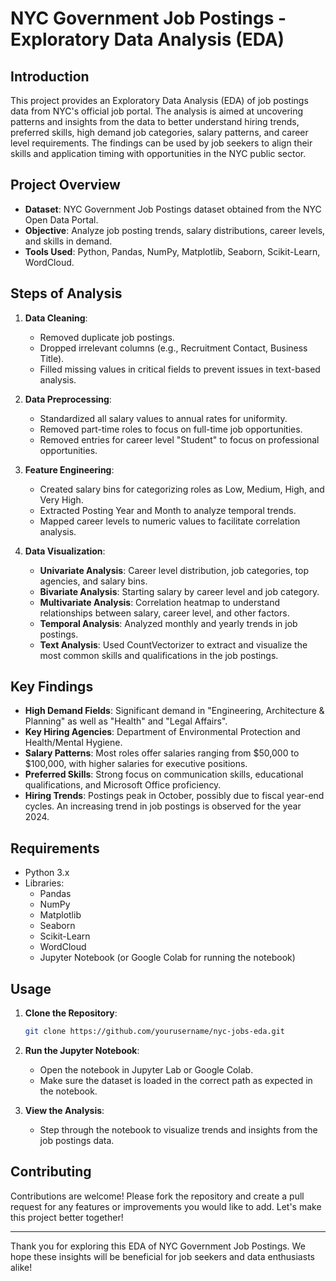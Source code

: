 # NYC Government Job Postings - Exploratory Data Analysis (EDA)

## Introduction
This project provides an Exploratory Data Analysis (EDA) of job postings data from NYC's official job portal. The analysis is aimed at uncovering patterns and insights from the data to better understand hiring trends, preferred skills, high demand job categories, salary patterns, and career level requirements. The findings can be used by job seekers to align their skills and application timing with opportunities in the NYC public sector.

## Project Overview
- **Dataset**: NYC Government Job Postings dataset obtained from the NYC Open Data Portal.
- **Objective**: Analyze job posting trends, salary distributions, career levels, and skills in demand.
- **Tools Used**: Python, Pandas, NumPy, Matplotlib, Seaborn, Scikit-Learn, WordCloud.

## Steps of Analysis
1. **Data Cleaning**:
   - Removed duplicate job postings.
   - Dropped irrelevant columns (e.g., Recruitment Contact, Business Title).
   - Filled missing values in critical fields to prevent issues in text-based analysis.

2. **Data Preprocessing**:
   - Standardized all salary values to annual rates for uniformity.
   - Removed part-time roles to focus on full-time job opportunities.
   - Removed entries for career level "Student" to focus on professional opportunities.

3. **Feature Engineering**:
   - Created salary bins for categorizing roles as Low, Medium, High, and Very High.
   - Extracted Posting Year and Month to analyze temporal trends.
   - Mapped career levels to numeric values to facilitate correlation analysis.

4. **Data Visualization**:
   - **Univariate Analysis**: Career level distribution, job categories, top agencies, and salary bins.
   - **Bivariate Analysis**: Starting salary by career level and job category.
   - **Multivariate Analysis**: Correlation heatmap to understand relationships between salary, career level, and other factors.
   - **Temporal Analysis**: Analyzed monthly and yearly trends in job postings.
   - **Text Analysis**: Used CountVectorizer to extract and visualize the most common skills and qualifications in the job postings.

## Key Findings
- **High Demand Fields**: Significant demand in "Engineering, Architecture & Planning" as well as "Health" and "Legal Affairs".
- **Key Hiring Agencies**: Department of Environmental Protection and Health/Mental Hygiene.
- **Salary Patterns**: Most roles offer salaries ranging from $50,000 to $100,000, with higher salaries for executive positions.
- **Preferred Skills**: Strong focus on communication skills, educational qualifications, and Microsoft Office proficiency.
- **Hiring Trends**: Postings peak in October, possibly due to fiscal year-end cycles. An increasing trend in job postings is observed for the year 2024.

## Requirements
- Python 3.x
- Libraries: 
  - Pandas
  - NumPy
  - Matplotlib
  - Seaborn
  - Scikit-Learn
  - WordCloud
  - Jupyter Notebook (or Google Colab for running the notebook)


## Usage
1. **Clone the Repository**:
   ```sh
   git clone https://github.com/yourusername/nyc-jobs-eda.git
   ```

2. **Run the Jupyter Notebook**:
   - Open the notebook in Jupyter Lab or Google Colab.
   - Make sure the dataset is loaded in the correct path as expected in the notebook.

3. **View the Analysis**:
   - Step through the notebook to visualize trends and insights from the job postings data.

## Contributing
Contributions are welcome! Please fork the repository and create a pull request for any features or improvements you would like to add. Let's make this project better together!

---
Thank you for exploring this EDA of NYC Government Job Postings. We hope these insights will be beneficial for job seekers and data enthusiasts alike!
